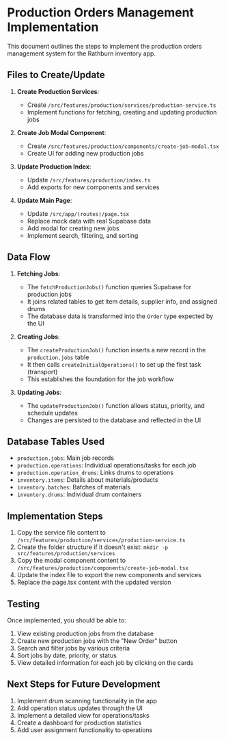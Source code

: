 # Production Orders Management Implementation

This document outlines the steps to implement the production orders management system for the Rathburn inventory app.

## Files to Create/Update

1. **Create Production Services**:

   - Create `/src/features/production/services/production-service.ts`
   - Implement functions for fetching, creating and updating production jobs

2. **Create Job Modal Component**:

   - Create `/src/features/production/components/create-job-modal.tsx`
   - Create UI for adding new production jobs

3. **Update Production Index**:

   - Update `/src/features/production/index.ts`
   - Add exports for new components and services

4. **Update Main Page**:
   - Update `/src/app/(routes)/page.tsx`
   - Replace mock data with real Supabase data
   - Add modal for creating new jobs
   - Implement search, filtering, and sorting

## Data Flow

1. **Fetching Jobs**:

   - The `fetchProductionJobs()` function queries Supabase for production jobs
   - It joins related tables to get item details, supplier info, and assigned drums
   - The database data is transformed into the `Order` type expected by the UI

2. **Creating Jobs**:

   - The `createProductionJob()` function inserts a new record in the `production.jobs` table
   - It then calls `createInitialOperations()` to set up the first task (transport)
   - This establishes the foundation for the job workflow

3. **Updating Jobs**:
   - The `updateProductionJob()` function allows status, priority, and schedule updates
   - Changes are persisted to the database and reflected in the UI

## Database Tables Used

- `production.jobs`: Main job records
- `production.operations`: Individual operations/tasks for each job
- `production.operation_drums`: Links drums to operations
- `inventory.items`: Details about materials/products
- `inventory.batches`: Batches of materials
- `inventory.drums`: Individual drum containers

## Implementation Steps

1. Copy the service file content to `/src/features/production/services/production-service.ts`
2. Create the folder structure if it doesn't exist: `mkdir -p src/features/production/services`
3. Copy the modal component content to `/src/features/production/components/create-job-modal.tsx`
4. Update the index file to export the new components and services
5. Replace the page.tsx content with the updated version

## Testing

Once implemented, you should be able to:

1. View existing production jobs from the database
2. Create new production jobs with the "New Order" button
3. Search and filter jobs by various criteria
4. Sort jobs by date, priority, or status
5. View detailed information for each job by clicking on the cards

## Next Steps for Future Development

1. Implement drum scanning functionality in the app
2. Add operation status updates through the UI
3. Implement a detailed view for operations/tasks
4. Create a dashboard for production statistics
5. Add user assignment functionality to operations
